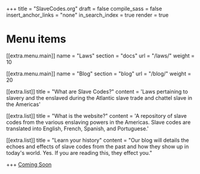 +++
title = "SlaveCodes.org"
draft = false
compile_sass = false
insert_anchor_links = "none"
in_search_index = true
render = true


# Menu items
[[extra.menu.main]]
name = "Laws"
section = "docs"
url = "/laws/"
weight = 10

[[extra.menu.main]]
name = "Blog"
section = "blog"
url = "/blog/"
weight = 20

[[extra.list]]
title = "What are Slave Codes?"
content = 'Laws pertaining to slavery and the enslaved during the Atlantic slave trade and chattel slave in the Americas'

[[extra.list]]
title = "What is the website?"
content = 'A repository of slave codes from the various enslaving powers in the Americas.  Slave codes are translated into English, French, Spanish, and Portuguese.'

[[extra.list]]
title = "Learn your history"
content = "Our blog will details the echoes and effects of slave codes from the past and how they show up in today's world.  Yes.  If you are reading this, they effect you."

+++
[Coming Soon](https://github.com/afbase/slavecodes_org)


